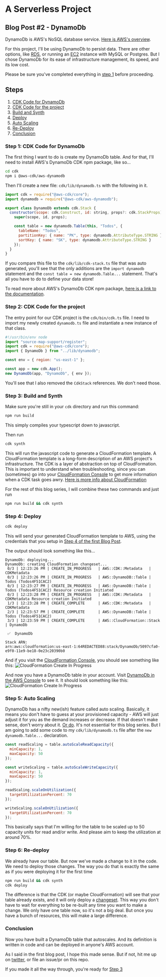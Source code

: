# A Serverless Project

## Blog Post #2 - DynamoDb

DynamoDb is AWS's NoSQL database service. [Here is AWS's overview](https://aws.amazon.com/dynamodb/).

For this project, I'll be using DynamoDb to persist data. There are other options, like [RDS](https://aws.amazon.com/rds/), or running an [EC2](https://aws.amazon.com/ec2/) instance with MySQL or Postgres. But I chose DynamoDb for its ease of infrastructure management, its speed, and its low cost.

Please be sure you've completed everything in [step 1](../01) before proceeding.

## Steps

1. [CDK Code for DynamoDb](#cdk-code-dynamodb)
1. [CDK Code for the project](#cdk-code-project)
1. [Build and Synth](#build-and-synth)
1. [Deploy](#deploy)
1. [Auto Scaling](#auto-scaling)
1. [Re-Deploy](#re-deploy)
1. [Conclusion](#conclusion)

### Step 1: CDK Code for DynamoDb <a name="cdk-code-dynamodb"></a>

The first thing I want to do is create my DynamoDb table. And for that, I'll need to install AWS's DynamoDb CDK npm package, like so...

```sh
cd cdk
npm i @aws-cdk/aws-dynamodb
```

Then I'll create a new file: `cdk/lib/dynamodb.ts` with the following in it.

```js
import cdk = require("@aws-cdk/core");
import dynamodb = require("@aws-cdk/aws-dynamodb");

export class DynamoDb extends cdk.Stack {
  constructor(scope: cdk.Construct, id: string, props?: cdk.StackProps) {
    super(scope, id, props);

    const table = new dynamodb.Table(this, "Todos", {
      tableName: "Todos",
      partitionKey: { name: "PK", type: dynamodb.AttributeType.STRING },
      sortKey: { name: "SK", type: dynamodb.AttributeType.STRING }
    });
  }
}
```

If you compare this file to the `cdk/lib/cdk-stack.ts` file that was auto generated, you'll see that the only additions are the `import dynamodb` statement and the `const table = new dynamodb.Table...` statement. That's all you have to do to define your data store!

To read more about AWS's DynamoDb CDK npm package, [here is a link to the documentation](https://docs.aws.amazon.com/cdk/api/latest/docs/aws-dynamodb-readme.html).

### Step 2: CDK Code for the project <a name="cdk-code-project"></a>

The entry point for our CDK project is the `cdk/bin/cdk.ts` file. I need to import my newly created `dynamodb.ts` file and instantiate a new instance of that class.

```js
#!/usr/bin/env node
import "source-map-support/register";
import cdk = require("@aws-cdk/core");
import { DynamoDb } from "../lib/dynamodb";

const env = { region: "us-east-1" };

const app = new cdk.App();
new DynamoDb(app, "DynamoDb", { env });
```

You'll see that I also removed the `CdkStack` references. We don't need those.

### Step 3: Build and Synth <a name="build-and-synth"></a>

Make sure you're still in your `cdk` directory and run this command:

```sh
npm run build
```

This simply compiles your typescript down to javascript.

Then run

```sh
cdk synth
```

This will run the javascript code to generate a CloudFormation template.
A CloudFormation template is a long-form description of an AWS project's infrastructure. The CDK is a layer of abstraction on top of CloudFormation. This is important to understand when troubleshooting, since you can (sometimes) go into your [CloudFormation Console](https://console.aws.amazon.com/cloudformation/home) to get more information when a CDK task goes awry. [Here is more info about CloudFormation](https://aws.amazon.com/cloudformation/)

For the rest of this blog series, I will combine these two commands and just run

```sh
npm run build && cdk synth
```

### Step 4: Deploy <a name="deploy"></a>

```sh
cdk deploy
```

This will send your generated CloudFormation template to AWS, using the credentials that you setup in [Step 4 of the first Blog Post](../01#setup-cli).

The output should look something like this...

```
DynamoDb: deploying...
DynamoDb: creating CloudFormation changeset...
 0/3 | 12:23:26 PM | CREATE_IN_PROGRESS   | AWS::CDK::Metadata   | CDKMetadata
 0/3 | 12:23:26 PM | CREATE_IN_PROGRESS   | AWS::DynamoDB::Table | Todos (Todos4F51CAC2)
 0/3 | 12:23:27 PM | CREATE_IN_PROGRESS   | AWS::DynamoDB::Table | Todos (Todos4F51CAC2) Resource creation Initiated
 0/3 | 12:23:28 PM | CREATE_IN_PROGRESS   | AWS::CDK::Metadata   | CDKMetadata Resource creation Initiated
 1/3 | 12:23:28 PM | CREATE_COMPLETE      | AWS::CDK::Metadata   | CDKMetadata
 2/3 | 12:23:57 PM | CREATE_COMPLETE      | AWS::DynamoDB::Table | Todos (Todos4F51CAC2)
 3/3 | 12:23:59 PM | CREATE_COMPLETE      | AWS::CloudFormation::Stack | DynamoDb

 ✅  DynamoDb

Stack ARN:
arn:aws:cloudformation:us-east-1:64REDACTED88:stack/DynamoDb/5097cfa0-e9f0-11e9-be18-0e23c20390b0
```

And if you visit the [CloudFormation Console](https://console.aws.amazon.com/cloudformation/home), you should see something like this:
![CloudFormation Create In Progress](../images/13_CloudFormation_Create_In_Progress.png)

And now you have a DynamoDb table in your account. Visit [DynamoDb in the AWS Console](https://console.aws.amazon.com/dynamodb/home?region=us-east-1#tables:) to see it. It should look something like this:
![CloudFormation Create In Progress](../images/14_Dynamo_New_Table.png)

### Step 5: Auto Scaling <a name="auto-scaling"></a>

DynamoDb has a nifty new(ish) feature called auto scaling. Basically, it means you don't have to guess at your provisioned capacity - AWS will just adjust it for you as the demand increases or decrease. If that doesn't make sense, don't worry about it. [Or do](https://docs.aws.amazon.com/amazondynamodb/latest/developerguide/AutoScaling.html). It's not essential for this blog series. But I am going to add some code to my `cdk/lib/dynamodb.ts` file after the `new dynamodb.Table...` declaration.

```js
const readScaling = table.autoScaleReadCapacity({
  minCapacity: 1,
  maxCapacity: 50
});

const writeScaling = table.autoScaleWriteCapacity({
  minCapacity: 1,
  maxCapacity: 50
});

readScaling.scaleOnUtilization({
  targetUtilizationPercent: 70
});

writeScaling.scaleOnUtilization({
  targetUtilizationPercent: 70
});
```

This basically says that I'm willing for the table to be scaled up to 50 capacity units for read and/or write. And please aim to keep the utilization at around 70%.

### Step 6: Re-deploy <a name="re-deploy"></a>

We already have our table. But now we've made a change to it in the code. We need to deploy those changes.
The way you do that is exactly the same as if you were deploying it for the first time

```sh
npm run build && cdk synth
cdk deploy
```

The difference is that the CDK (or maybe CloudFormation) will see that your table already exists, and it will only deploy a [changeset](https://docs.aws.amazon.com/AWSCloudFormation/latest/UserGuide/using-cfn-updating-stacks-changesets.html). This way you don't have to wait for everything to be re-built any time you want to make a change. We only have one table now, so it's not a big deal. But once you have a bunch of resources, this will make a large difference.

### Conclusion <a name="conclusion"></a>

Now you have built a DynamoDb table that autoscales. And its definition is written in code and can be deployed in anyone's AWS account.

As I said in the first blog post, I hope this made sense. But if not, hit me up on [twitter](https://twitter.com/murribu), or file an issue/pr on this repo.

If you made it all the way through, you're ready for [Step 3](../03)
